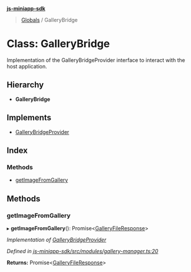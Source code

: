 **[js-miniapp-sdk](../README.md)**

> [Globals](../README.md) / GalleryBridge

# Class: GalleryBridge

Implementation of the GalleryBridgeProvider interface to interact with the host application.

## Hierarchy

* **GalleryBridge**

## Implements

* [GalleryBridgeProvider](../interfaces/gallerybridgeprovider.md)

## Index

### Methods

* [getImageFromGallery](gallerybridge.md#getimagefromgallery)

## Methods

### getImageFromGallery

▸ **getImageFromGallery**(): Promise\<[GalleryFileResponse](../interfaces/galleryfileresponse.md)>

*Implementation of [GalleryBridgeProvider](../interfaces/gallerybridgeprovider.md)*

*Defined in [js-miniapp-sdk/src/modules/gallery-manager.ts:20](https://github.com/rakutentech/js-miniapp/blob/759cace/js-miniapp-sdk/src/modules/gallery-manager.ts#L20)*

**Returns:** Promise\<[GalleryFileResponse](../interfaces/galleryfileresponse.md)>
